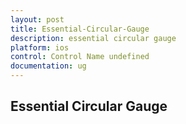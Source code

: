 ```yaml
---
layout: post
title: Essential-Circular-Gauge
description: essential circular gauge
platform: ios
control: Control Name undefined
documentation: ug
---
```


## Essential Circular Gauge

